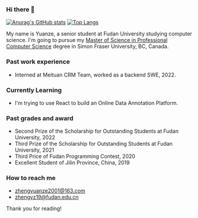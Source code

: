 ### Hi there 👋

[![Anurag's GitHub stats](https://github-readme-stats.vercel.app/api?username=principlezheng&theme=dracula&count_private=true&hide=prs)](https://github.com/anuraghazra/github-readme-stats) 
[![Top Langs](https://github-readme-stats.vercel.app/api/top-langs/?username=principlezheng&hide=html,Tex,css&layout=compact)](https://github.com/anuraghazra/github-readme-stats)

My name is Yuanze, a senior student at Fudan University studying computer science. I'm going to pursue my [Master of Science in Professional Computer Science](https://www.sfu.ca/computing/current-students/graduate-students/academic-programs/professional-master-of-science-in-computer-science.html) degree in Simon Fraser University, BC, Canada.

### Past work experience

- Interned at Meituan CRM Team, worked as a backend SWE, 2022.

### Currently Learning

- I'm trying to use React to build an Online Data Annotation Platform.

### Past grades and award

- Second Prize of the Scholarship for Outstanding Students at Fudan University, 2022
- Third Prize of the Scholarship for Outstanding Students at Fudan University, 2021
- Third Price of Fudan Programming Contest, 2020
- Excellent Student of Jilin Province, China, 2019

### How to reach me

- zhengyuanze2001@163.com 
- zhengyz19@fudan.edu.cn

Thank you for reading!
